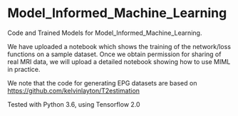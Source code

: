 # Model_Informed_Machine_Learning
Code and Trained Models for Model_Informed_Machine_Learning.

We have uploaded a notebook which shows the training of the network/loss functions on a sample dataset. 
Once we obtain permission for sharing of real MRI data, we will upload a detailed notebook showing how to use MIML in practice. 

We note that the code for generating EPG datasets are based on https://github.com/kelvinlayton/T2estimation

Tested with Python 3.6, using Tensorflow 2.0
